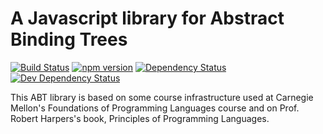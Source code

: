 A Javascript library for Abstract Binding Trees
===============================================

[![Build Status](https://travis-ci.org/calculemuscode/abt-js.svg?branch=master)](https://travis-ci.org/calculemuscode/abt-js)
[![npm version](https://badge.fury.io/js/%40calculemus%2Fabt.svg)](https://badge.fury.io/js/%40calculemus%2Fabt)
[![Dependency Status](https://david-dm.org/calculemuscode/abt-js.svg)](https://david-dm.org/calculemuscode/abt-js)
[![Dev Dependency Status](https://david-dm.org/calculemuscode/abt-js/dev-status.svg)](https://david-dm.org/calculemuscode/abt-js?type=dev)

This ABT library is based on some course infrastructure used at Carnegie Mellon's Foundations of Programming
Languages course and on Prof. Robert Harpers's book, Principles of Programming Languages.

